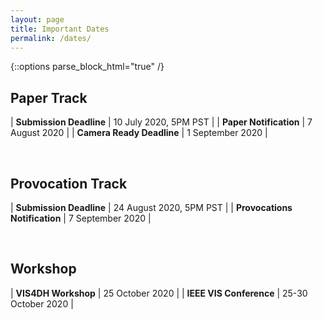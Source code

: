 ```yaml
---
layout: page
title: Important Dates
permalink: /dates/
---
```


{::options parse_block_html="true" /}

## Paper Track

| **Submission Deadline** | 10 July 2020, 5PM PST |
| **Paper Notification** | 7 August 2020 |
| **Camera Ready Deadline** | 1 September 2020 |

&nbsp;


## Provocation Track

| **Submission Deadline** | 24 August 2020, 5PM PST |
| **Provocations Notification** | 7 September 2020 |


&nbsp;

## Workshop


| **VIS4DH Workshop** | 25 October 2020 |
| **IEEE VIS Conference** | 25-30 October 2020 |

